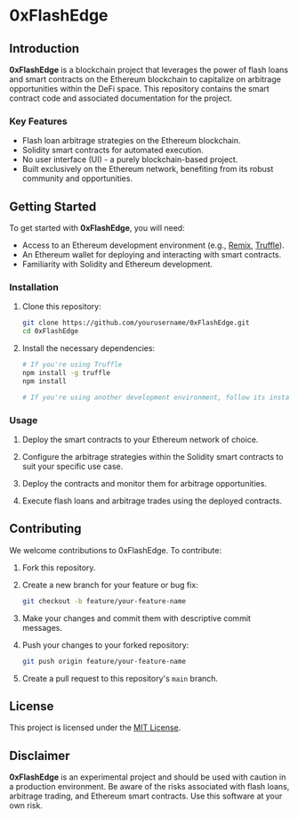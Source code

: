 # 0xFlashEdge

## Introduction

**0xFlashEdge** is a blockchain project that leverages the power of flash loans and smart contracts on the Ethereum blockchain to capitalize on arbitrage opportunities within the DeFi space. This repository contains the smart contract code and associated documentation for the project.

### Key Features

- Flash loan arbitrage strategies on the Ethereum blockchain.
- Solidity smart contracts for automated execution.
- No user interface (UI) - a purely blockchain-based project.
- Built exclusively on the Ethereum network, benefiting from its robust community and opportunities.

## Getting Started

To get started with **0xFlashEdge**, you will need:

- Access to an Ethereum development environment (e.g., [Remix](https://remix.ethereum.org/), [Truffle](https://www.trufflesuite.com/)).
- An Ethereum wallet for deploying and interacting with smart contracts.
- Familiarity with Solidity and Ethereum development.

### Installation

1. Clone this repository:

   ```bash
   git clone https://github.com/yourusername/0xFlashEdge.git
   cd 0xFlashEdge
   ```

2. Install the necessary dependencies:

   ```bash
   # If you're using Truffle
   npm install -g truffle
   npm install

   # If you're using another development environment, follow its installation instructions.
   ```

### Usage

1. Deploy the smart contracts to your Ethereum network of choice.

2. Configure the arbitrage strategies within the Solidity smart contracts to suit your specific use case.

3. Deploy the contracts and monitor them for arbitrage opportunities.

4. Execute flash loans and arbitrage trades using the deployed contracts.

## Contributing

We welcome contributions to 0xFlashEdge. To contribute:

1. Fork this repository.

2. Create a new branch for your feature or bug fix:

   ```bash
   git checkout -b feature/your-feature-name
   ```

3. Make your changes and commit them with descriptive commit messages.

4. Push your changes to your forked repository:

   ```bash
   git push origin feature/your-feature-name
   ```

5. Create a pull request to this repository's `main` branch.

## License

This project is licensed under the [MIT License](LICENSE).

## Disclaimer

**0xFlashEdge** is an experimental project and should be used with caution in a production environment. Be aware of the risks associated with flash loans, arbitrage trading, and Ethereum smart contracts. Use this software at your own risk.
